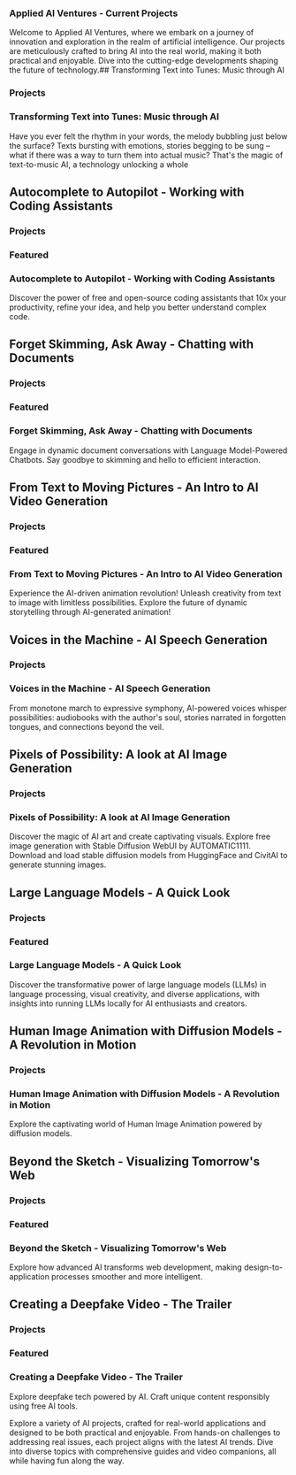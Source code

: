### **Applied AI Ventures - Current Projects**
Welcome to Applied AI Ventures, where we embark on a journey of innovation and exploration in the realm of artificial intelligence. Our projects are meticulously crafted to bring AI into the real world, making it both practical and enjoyable. Dive into the cutting-edge developments shaping the future of technology.## Transforming Text into Tunes: Music through AI
### Projects
### Transforming Text into Tunes: Music through AI
Have you ever felt the rhythm in your words, the melody bubbling just below the surface? Texts bursting with emotions, stories begging to be sung – what if there was a way to turn them into actual music? That's the magic of text-to-music AI, a technology unlocking a whole

## Autocomplete to Autopilot - Working with Coding Assistants
### Projects
### Featured
### Autocomplete to Autopilot - Working with Coding Assistants
Discover the power of free and open-source coding assistants that 10x your productivity, refine your idea, and help you better understand complex code.

## Forget Skimming, Ask Away - Chatting with Documents
### Projects
### Featured
### Forget Skimming, Ask Away - Chatting with Documents
Engage in dynamic document conversations with Language Model-Powered Chatbots. Say goodbye to skimming and hello to efficient interaction.

## From Text to Moving Pictures - An Intro to AI Video Generation
### Projects
### Featured
### From Text to Moving Pictures - An Intro to AI Video Generation
Experience the AI-driven animation revolution! Unleash creativity from text to image with limitless possibilities. Explore the future of dynamic storytelling through AI-generated animation!

## Voices in the Machine - AI Speech Generation
### Projects
### Voices in the Machine - AI Speech Generation
From monotone march to expressive symphony, AI-powered voices whisper possibilities: audiobooks with the author's soul, stories narrated in forgotten tongues, and connections beyond the veil.

## Pixels of Possibility: A look at AI Image Generation
### Projects
### Pixels of Possibility: A look at AI Image Generation
Discover the magic of AI art and create captivating visuals. Explore free image generation with Stable Diffusion WebUI by AUTOMATIC1111. Download and load stable diffusion models from HuggingFace and CivitAI to generate stunning images.

## Large Language Models - A Quick Look
### Projects
### Featured
### Large Language Models - A Quick Look
Discover the transformative power of large language models (LLMs) in language processing, visual creativity, and diverse applications, with insights into running LLMs locally for AI enthusiasts and creators.

## Human Image Animation with Diffusion Models - A Revolution in Motion
### Projects
### Human Image Animation with Diffusion Models - A Revolution in Motion
Explore the captivating world of Human Image Animation powered by diffusion models.

## Beyond the Sketch - Visualizing Tomorrow's Web
### Projects
### Featured
### Beyond the Sketch - Visualizing Tomorrow's Web
Explore how advanced AI transforms web development, making design-to-application processes smoother and more intelligent.

## Creating a Deepfake Video - The Trailer
### Projects
### Featured
### Creating a Deepfake Video - The Trailer
Explore deepfake tech powered by AI. Craft unique content responsibly using free AI tools.

Explore a variety of AI projects, crafted for real-world applications and designed to be both practical and enjoyable. From hands-on challenges to addressing real issues, each project aligns with the latest AI trends. Dive into diverse topics with comprehensive guides and video companions, all while having fun along the way.
